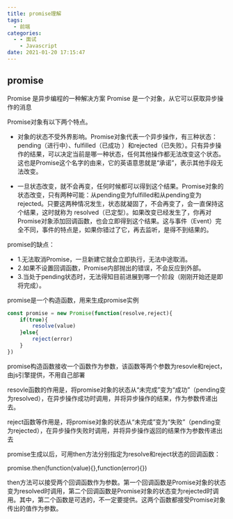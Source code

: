 ```yaml
---
title: promise理解
tags:
  - 前端
categories:
  - - 面试
    - Javascript
date: 2021-01-20 17:15:47
---
```


## promise

Promise 是异步编程的一种解决方案
Promise 是一个对象，从它可以获取异步操作的消息

Promise对象有以下两个特点。
+ 对象的状态不受外界影响。Promise对象代表一个异步操作，有三种状态：pending（进行中）、fulfilled（已成功
）和rejected（已失败）。只有异步操作的结果，可以决定当前是哪一种状态，任何其他操作都无法改变这个状态。这也是Promise这个名字的由来，它的英语意思就是“承诺”，表示其他手段无法改变。

+ 一旦状态改变，就不会再变，任何时候都可以得到这个结果。Promise对象的状态改变，只有两种可能：从pending变为fulfilled和从pending变为rejected。只要这两种情况发生，状态就凝固了，不会再变了，会一直保持这个结果，这时就称为 resolved（已定型）。如果改变已经发生了，你再对Promise对象添加回调函数，也会立即得到这个结果。这与事件（Event）完全不同，事件的特点是，如果你错过了它，再去监听，是得不到结果的。

promise的缺点：
+ 1.无法取消Promise，一旦新建它就会立即执行，无法中途取消。
+ 2.如果不设置回调函数，Promise内部抛出的错误，不会反应到外部。
+ 3.当处于pending状态时，无法得知目前进展到哪一个阶段（刚刚开始还是即将完成）。

promise是一个构造函数，用来生成promise实例

```javascript
const promise = new Promise(function(resolve,reject){
    if(true){
        resolve(value)
    }else{
        reject(error)
    }
})
```

promise构造函数接收一个函数作为参数，该函数等两个参数为resovle和reject，由js引擎提供，不用自己部署

resovle函数的作用是，将promise对象的状态从“未完成”变为“成功”（pending变为resolved），在异步操作成功时调用，并将异步操作的结果，作为参数传递出去。

reject函数等作用是，将promise对象的状态从“未完成”变为“失败”（pending变为rejected），在异步操作失败时调用，并将异步操作返回的结果作为参数传递出去

promise生成以后，可用then方法分别指定为resolve和reject状态的回调函数：

promise.then(function(value){},function(error){})

then方法可以接受两个回调函数作为参数。第一个回调函数是Promise对象的状态变为resolved时调用，第二个回调函数是Promise对象的状态变为rejected时调用。其中，第二个函数是可选的，不一定要提供。这两个函数都接受Promise对象传出的值作为参数。